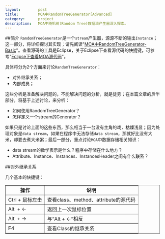 ```yaml
---
layout:        post
title:         MOA中RandomTreeGenerator[Advanced]
category:      project
description:   MOA中随机树(Random Tree)数据流产生器深入探索。
---
```


##简介
`RandomTreeGenerator`是一个`stream`产生器，源源不断的输出`Instance`；这一部分，将详细探讨其实现；请先阅读"[MOA中RandomTreeGenerator-Basic](/moa-random-tree-generator/)"。查看源码的工具是Eclipse，关于Eclipse下查看源代码的快捷键，可参考"[Eclipse下查看MOA源代码](/moa-sourcecode-with-eclipse/)"。

具体将分为2个方面来讨论`RandomTreeGenerator`：

* 对外继承关系；
* 内部成员；

这些分析是准备解决问题的，不能解决问题的分析，就是徒劳；在本篇文章的后半部分，将基于上述讨论，来分析：

* 如何使用RandomTreeGenerator？
* 怎样定义一个stream的Generator？

如果只是讨论上面的这些东西，那么相当于一台没有主角的戏，枯燥浅显；因为处理对象是`data stream`，如果在程序中无法存储`data stream`，那就好比没有大米，却要去煮大米粥；最后一部分，重点讨论`MOA`中数据存储相关知识：

* data stream的数学表示是什么？程序中存储在什么地方？
* Attribute、Instance、Instances、InstancesHeader之间有什么联系？

##对外继承关系

几个基本的快捷键：
<table style="width: 100%;" border="1" cellspacing="0" cellpadding="2">
<tbody>
<tr>
<td style="text-align: center;"><strong>操作</strong></td>
<td style="text-align: center;"><strong>说明</strong></td>
</tr>
<tr>
<td>Ctrl + 鼠标左击</td>
<td>查看class、method、attribute的源代码</td>
</tr>
<tr>
<td>Alt &nbsp;+&nbsp;←</td>
<td>返回上一次鼠标位置</td>
</tr>
<tr>
<td>Alt &nbsp;+&nbsp;→</td>
<td>与“Alt + <span style="white-space: normal;">←</span>”相反</td>
</tr>
<tr>
<td>F4</td>
<td>查看Class的继承关系</td>
</tr>
</tbody>
</table>

